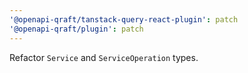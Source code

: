 ```yaml
---
'@openapi-qraft/tanstack-query-react-plugin': patch
'@openapi-qraft/plugin': patch
---
```


Refactor `Service` and `ServiceOperation` types.
